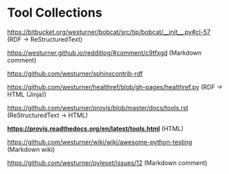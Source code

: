 # Tool Collections

https://bitbucket.org/westurner/bobcat/src/tip/bobcat/__init__.py#cl-57 (RDF -> ReStructuredText)

https://westurner.github.io/redditlog/#comment/c9tfxgd (Markdown comment)

https://github.com/westurner/sphinxcontrib-rdf

https://github.com/westurner/healthref/blob/gh-pages/healthref.py (RDF -> HTML (Jinja))

https://github.com/westurner/provis/blob/master/docs/tools.rst (ReStructuredText -> HTML)

**https://provis.readthedocs.org/en/latest/tools.html** (HTML)

https://github.com/westurner/wiki/wiki/awesome-python-testing (Markdown wiki)

https://github.com/westurner/pyleset/issues/12 (Markdown comment)

